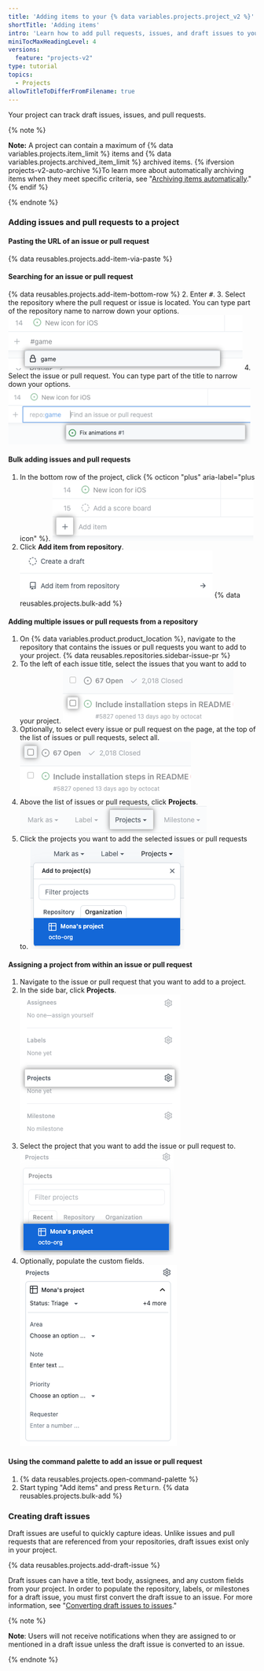 ```yaml
---
title: 'Adding items to your {% data variables.projects.project_v2 %}'
shortTitle: 'Adding items'
intro: 'Learn how to add pull requests, issues, and draft issues to your projects individually or in bulk.'
miniTocMaxHeadingLevel: 4
versions:
  feature: "projects-v2"
type: tutorial
topics:
  - Projects
allowTitleToDifferFromFilename: true
---
```


Your project can track draft issues, issues, and pull requests. 

{% note %}

**Note:** A project can contain a maximum of {% data variables.projects.item_limit %} items and {% data variables.projects.archived_item_limit %} archived items. {% ifversion projects-v2-auto-archive %}To learn more about automatically archiving items when they meet specific criteria, see "[Archiving items automatically](/issues/planning-and-tracking-with-projects/automating-your-project/archiving-items-automatically)."{% endif %}

{% endnote %}

### Adding issues and pull requests to a project

#### Pasting the URL of an issue or pull request

{% data reusables.projects.add-item-via-paste %}

#### Searching for an issue or pull request

{% data reusables.projects.add-item-bottom-row %}
2. Enter <kbd>#</kbd>.
3. Select the repository where the pull request or issue is located. You can type part of the repository name to narrow down your options.
  ![Screenshot showing pasting an issue URL to add it to the project](/assets/images/help/projects-v2/add-item-select-repo.png)
4. Select the issue or pull request. You can type part of the title to narrow down your options.
  ![Screenshot showing pasting an issue URL to add it to the project](/assets/images/help/projects-v2/add-item-select-issue.png)

#### Bulk adding issues and pull requests

1. In the bottom row of the project, click {% octicon "plus" aria-label="plus icon" %}.
  ![Screenshot showing + button at the bottom of the project](/assets/images/help/projects-v2/omnibar-add.png)
1. Click **Add item from repository**.
  ![Screenshot showing "add item from repository" menu item](/assets/images/help/projects-v2/add-bulk-menu-item.png)
{% data reusables.projects.bulk-add %}

#### Adding multiple issues or pull requests from a repository

1. On {% data variables.product.product_location %}, navigate to the repository that contains the issues or pull requests you want to add to your project.
{% data reusables.repositories.sidebar-issue-pr %}
1. To the left of each issue title, select the issues that you want to add to your project.
  ![Screenshot showing checkbox to select issue or pull request](/assets/images/help/issues/select-issue-checkbox.png)
1. Optionally, to select every issue or pull request on the page, at the top of the list of issues or pull requests, select all. 
  ![Screenshot showing checkbox to select all on screen](/assets/images/help/issues/select-all-checkbox.png)
1. Above the list of issues or pull requests, click **Projects**. 
  ![Screenshot showing projects option](/assets/images/help/projects-v2/issue-index-project-menu.png)
1. Click the projects you want to add the selected issues or pull requests to.
  ![Screenshot showing checkbox to select all on screen](/assets/images/help/projects-v2/issue-index-select-project.png)

#### Assigning a project from within an issue or pull request

1. Navigate to the issue or pull request that you want to add to a project.
2. In the side bar, click **Projects**.
  ![Screenshot showing "Projects" in the issue sidebar](/assets/images/help/projects-v2/issue-sidebar-projects.png)
3. Select the project that you want to add the issue or pull request to.
  ![Screenshot showing selecting a project from the issue sidebar](/assets/images/help/projects-v2/issue-sidebar-select-project.png)
4. Optionally, populate the custom fields.
  ![Project sidebar](/assets/images/help/projects-v2/issue-edit-project-sidebar.png)

#### Using the command palette to add an issue or pull request

1. {% data reusables.projects.open-command-palette %}
1. Start typing "Add items" and press <kbd>Return</kbd>.
{% data reusables.projects.bulk-add %}

### Creating draft issues

Draft issues are useful to quickly capture ideas. Unlike issues and pull requests that are referenced from your repositories, draft issues exist only in your project.

{% data reusables.projects.add-draft-issue %}

Draft issues can have a title, text body, assignees, and any custom fields from your project. In order to populate the repository, labels, or milestones for a draft issue, you must first convert the draft issue to an issue. For more information, see "[Converting draft issues to issues](/issues/planning-and-tracking-with-projects/managing-items-in-your-project/converting-draft-issues-to-issues)."

{% note %}

**Note**: Users will not receive notifications when they are assigned to or mentioned in a draft issue unless the draft issue is converted to an issue.

{% endnote %}